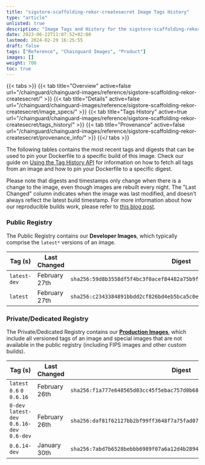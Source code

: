 ```yaml
---
title: "sigstore-scaffolding-rekor-createsecret Image Tags History"
type: "article"
unlisted: true
description: "Image Tags and History for the sigstore-scaffolding-rekor-createsecret Chainguard Image"
date: 2023-06-22T11:07:52+02:00
lastmod: 2024-02-29 16:25:55
draft: false
tags: ["Reference", "Chainguard Images", "Product"]
images: []
weight: 700
toc: true
---
```


{{< tabs >}}
{{< tab title="Overview" active=false url="/chainguard/chainguard-images/reference/sigstore-scaffolding-rekor-createsecret/" >}}
{{< tab title="Details" active=false url="/chainguard/chainguard-images/reference/sigstore-scaffolding-rekor-createsecret/image_specs/" >}}
{{< tab title="Tags History" active=true url="/chainguard/chainguard-images/reference/sigstore-scaffolding-rekor-createsecret/tags_history/" >}}
{{< tab title="Provenance" active=false url="/chainguard/chainguard-images/reference/sigstore-scaffolding-rekor-createsecret/provenance_info/" >}}
{{</ tabs >}}

The following tables contains the most recent tags and digests that can be used to pin your Dockerfile to a specific build of this image. Check our guide on [Using the Tag History API](/chainguard/chainguard-images/using-the-tag-history-api/) for information on how to fetch all tags from an image and how to pin your Dockerfile to a specific digest.

Please note that digests and timestamps only change when there is a change to the image, even though images are rebuilt every night. The "Last Changed" column indicates when the image was last modified, and doesn't always reflect the latest build timestamp. For more information about how our reproducible builds work, please refer to [this blog post](https://www.chainguard.dev/unchained/reproducing-chainguards-reproducible-image-builds).

### Public Registry
The Public Registry contains our **Developer Images**, which typically comprise the `latest*` versions of an image.

| Tag (s)       | Last Changed  | Digest                                                                    |
|---------------|---------------|---------------------------------------------------------------------------|
|  `latest-dev` | February 27th | `sha256:59d8b3558df5f4bc3f0acef84482a75b9f6ff402382d25ea03a2223c2fb48fab` |
|  `latest`     | February 27th | `sha256:c2343384891bbdd2cf826bd4eb5bca5c0ee8812076fa7d0aafa72a1444925f55` |


### Private/Dedicated Registry
The Private/Dedicated Registry contains our **[Production Images](https://www.chainguard.dev/chainguard-images)**, which include all versioned tags of an image and special images that are not available in the public registry (including FIPS images and other custom builds).

| Tag (s)                                      | Last Changed  | Digest                                                                    |
|----------------------------------------------|---------------|---------------------------------------------------------------------------|
|  `latest` `0.6` `0` `0.6.16`                 | February 26th | `sha256:f1a777e648565d03cc45f5ebac757d0b68ce7aee59cc7a7fba4aab2649c68867` |
|  `0-dev` `latest-dev` `0.6.16-dev` `0.6-dev` | February 26th | `sha256:daf81f62127bb2bf99ff3648f7a75fad0761886eb605d7eefd7a91469bcf59c8` |
|  `0.6.14-dev`                                | January 30th  | `sha256:7abd7b6528bebbb6989f07a6a12d4b2894063ccc1dbf380e122d182246840199` |

